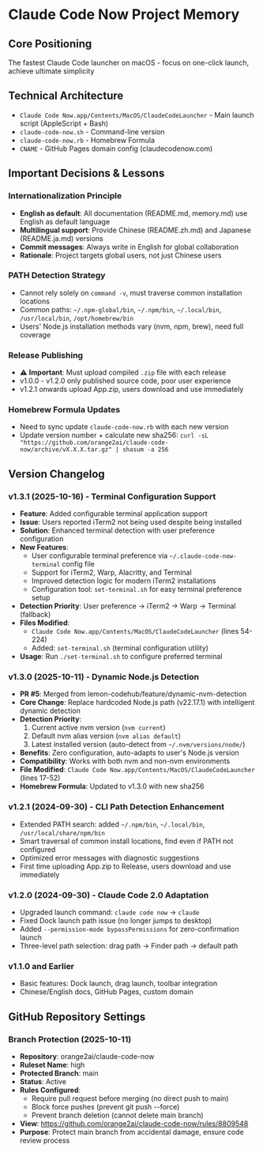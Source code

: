 # Claude Code Now Project Memory

## Core Positioning
The fastest Claude Code launcher on macOS - focus on one-click launch, achieve ultimate simplicity

## Technical Architecture
- `Claude Code Now.app/Contents/MacOS/ClaudeCodeLauncher` - Main launch script (AppleScript + Bash)
- `claude-code-now.sh` - Command-line version
- `claude-code-now.rb` - Homebrew Formula
- `CNAME` - GitHub Pages domain config (claudecodenow.com)

## Important Decisions & Lessons

### Internationalization Principle
- **English as default**: All documentation (README.md, memory.md) use English as default language
- **Multilingual support**: Provide Chinese (README.zh.md) and Japanese (README.ja.md) versions
- **Commit messages**: Always write in English for global collaboration
- **Rationale**: Project targets global users, not just Chinese users

### PATH Detection Strategy
- Cannot rely solely on `command -v`, must traverse common installation locations
- Common paths: `~/.npm-global/bin`, `~/.npm/bin`, `~/.local/bin`, `/usr/local/bin`, `/opt/homebrew/bin`
- Users' Node.js installation methods vary (nvm, npm, brew), need full coverage

### Release Publishing
- ⚠️ **Important**: Must upload compiled `.zip` file with each release
- v1.0.0 - v1.2.0 only published source code, poor user experience
- v1.2.1 onwards upload App.zip, users download and use immediately

### Homebrew Formula Updates
- Need to sync update `claude-code-now.rb` with each new version
- Update version number + calculate new sha256: `curl -sL "https://github.com/orange2ai/claude-code-now/archive/vX.X.X.tar.gz" | shasum -a 256`

## Version Changelog

### v1.3.1 (2025-10-16) - Terminal Configuration Support
- **Feature**: Added configurable terminal application support
- **Issue**: Users reported iTerm2 not being used despite being installed
- **Solution**: Enhanced terminal detection with user preference configuration
- **New Features**:
  - User configurable terminal preference via `~/.claude-code-now-terminal` config file
  - Support for iTerm2, Warp, Alacritty, and Terminal
  - Improved detection logic for modern iTerm2 installations
  - Configuration tool: `set-terminal.sh` for easy terminal preference setup
- **Detection Priority**: User preference → iTerm2 → Warp → Terminal (fallback)
- **Files Modified**: 
  - `Claude Code Now.app/Contents/MacOS/ClaudeCodeLauncher` (lines 54-224)
  - Added: `set-terminal.sh` (terminal configuration utility)
- **Usage**: Run `./set-terminal.sh` to configure preferred terminal

### v1.3.0 (2025-10-11) - Dynamic Node.js Detection
- **PR #5**: Merged from lemon-codehub/feature/dynamic-nvm-detection
- **Core Change**: Replace hardcoded Node.js path (v22.17.1) with intelligent dynamic detection
- **Detection Priority**:
  1. Current active nvm version (`nvm current`)
  2. Default nvm alias version (`nvm alias default`)
  3. Latest installed version (auto-detect from `~/.nvm/versions/node/`)
- **Benefits**: Zero configuration, auto-adapts to user's Node.js version
- **Compatibility**: Works with both nvm and non-nvm environments
- **File Modified**: `Claude Code Now.app/Contents/MacOS/ClaudeCodeLauncher` (lines 17-52)
- **Homebrew Formula**: Updated to v1.3.0 with new sha256

### v1.2.1 (2024-09-30) - CLI Path Detection Enhancement
- Extended PATH search: added `~/.npm/bin`, `~/.local/bin`, `/usr/local/share/npm/bin`
- Smart traversal of common install locations, find even if PATH not configured
- Optimized error messages with diagnostic suggestions
- First time uploading App.zip to Release, users download and use immediately

### v1.2.0 (2024-09-30) - Claude Code 2.0 Adaptation
- Upgraded launch command: `claude code now` → `claude`
- Fixed Dock launch path issue (no longer jumps to desktop)
- Added `--permission-mode bypassPermissions` for zero-confirmation launch
- Three-level path selection: drag path → Finder path → default path

### v1.1.0 and Earlier
- Basic features: Dock launch, drag launch, toolbar integration
- Chinese/English docs, GitHub Pages, custom domain

## GitHub Repository Settings

### Branch Protection (2025-10-11)
- **Repository**: orange2ai/claude-code-now
- **Ruleset Name**: high
- **Protected Branch**: main
- **Status**: Active
- **Rules Configured**:
  - Require pull request before merging (no direct push to main)
  - Block force pushes (prevent git push --force)
  - Prevent branch deletion (cannot delete main branch)
- **View**: https://github.com/orange2ai/claude-code-now/rules/8809548
- **Purpose**: Protect main branch from accidental damage, ensure code review process